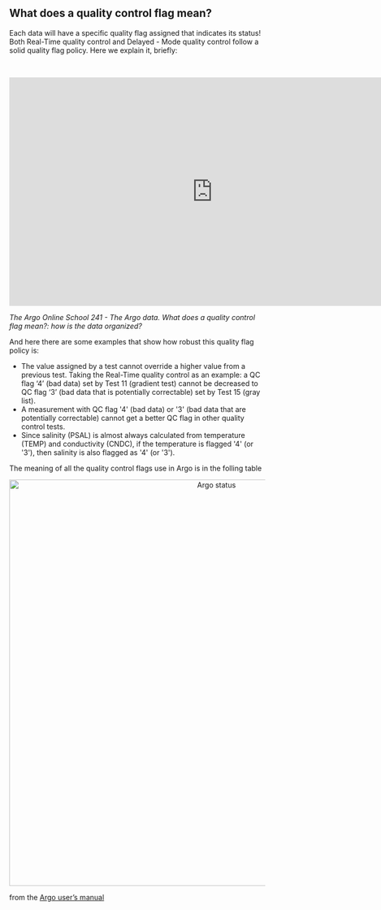 ## What does a quality control flag mean?

Each data will have a specific quality flag assigned that indicates its status! Both Real-Time quality control and Delayed - Mode quality control follow a solid quality flag policy. Here we explain it, briefly:

&nbsp;&nbsp;
<center>
<iframe width="800" height="450" src="https://www.youtube.com/embed/KEfgHYIcCo4?si=FMwLghCknsWOSvvS&amp;start=2" title="The Argo Online School 241 - The Argo data.  What does a quality control flag mean?: how is the data organized?" frameborder="0" allow="accelerometer; autoplay; clipboard-write; encrypted-media; gyroscope; picture-in-picture; web-share" referrerpolicy="strict-origin-when-cross-origin" allowfullscreen></iframe>
</center>

_The Argo Online School 241 - The Argo data. What does a quality control flag mean?: how is the data organized?_
&nbsp;&nbsp;

And here there are some examples that show how robust this quality flag policy is:

- The value assigned by a test cannot override a higher value from a previous test. Taking the Real-Time quality control as an example: a QC flag ‘4’ (bad data) set by Test 11 (gradient test) cannot be decreased to QC flag ‘3’ (bad data that is potentially correctable) set by Test 15 (gray list).
- A measurement with QC flag '4' (bad data) or '3' (bad data that are potentially correctable) cannot get a better QC flag in other quality control tests.
- Since salinity (PSAL) is almost always calculated from temperature (TEMP) and conductivity (CNDC), if the temperature is flagged '4' (or '3'), then salinity is also flagged as '4' (or '3').

The meaning of all the quality control flags use in Argo is in the folling table
<center><img src="https://raw.githubusercontent.com/euroargodev/argoonlineschool/master/images/QC_FLAGs.jpg" alt="Argo status" width="800"/></center>

from the [Argo user’s manual](https://archimer.ifremer.fr/doc/00187/29825/)